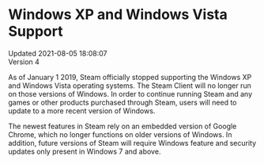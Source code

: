 # Windows XP and Windows Vista Support
Updated 2021-08-05 18:08:07  
Version 4  

As of January 1 2019, Steam officially stopped supporting the Windows XP and Windows Vista operating systems. The Steam Client will no longer run on those versions of Windows. In order to continue running Steam and any games or other products purchased through Steam, users will need to update to a more recent version of Windows.  
  
The newest features in Steam rely on an embedded version of Google Chrome, which no longer functions on older versions of Windows. In addition, future versions of Steam will require Windows feature and security updates only present in Windows 7 and above.